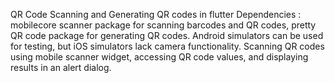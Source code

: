 QR Code Scanning and Generating QR codes  in flutter 
Dependencies : mobilecore scanner package for scanning barcodes and QR codes, pretty QR code package for generating QR codes.
Android simulators can be used for testing, but iOS simulators lack camera functionality.
Scanning QR codes using mobile scanner widget, accessing QR code values, and displaying results in an alert dialog.  
